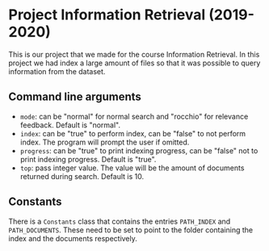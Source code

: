 # Project Information Retrieval (2019-2020)

This is our project that we made for the course Information Retrieval. In this project we had index a large amount of files so that it was possible to query information from the dataset.

## Command line arguments

* ```mode```: can be "normal" for normal search and "rocchio" for relevance feedback. Default is "normal".
* ```index```: can be "true" to perform index, can be "false" to not perform index. The program will prompt the user if omitted.
* ```progress```: can be "true" to print indexing progress, can be "false" not to print indexing progress. Default is "true".
* ```top```: pass integer value. The value will be the amount of documents returned during search. Default is 10.

## Constants

There is a ```Constants``` class that contains the entries ```PATH_INDEX``` and ```PATH_DOCUMENTS```. These need to be set to point to the folder containing the index and the documents respectively.
